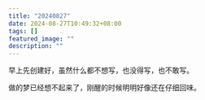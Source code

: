 ```yaml
---
title: "20240827"
date: 2024-08-27T10:49:32+08:00
tags: []
featured_image: ""
description: ""
---
```


早上先创建好，虽然什么都不想写，也没得写，也不敢写。

做的梦已经想不起来了，刚醒的时候明明好像还在仔细回味。